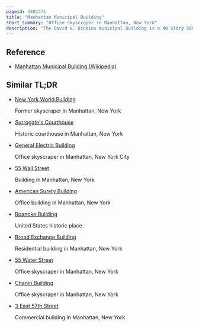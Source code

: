 ```yaml
---
pageid: 4282471
title: "Manhattan Municipal Building"
short_summary: "Office skyscraper in Manhattan, New York"
description: "The David N. Dinkins municipal Building is a 40 Story 580-foot Building at 1 centre Street East of Chambers street in the Civic Center Neighborhood of Manhattan in new York City. The Building was built after the Consolidation of five Boroughs in the City in 1898 to accommodate increased governmental Space Needs. Construction began in 1909 and continued through 1914 at a Cost of a Total of 12million."
---
```


## Reference

- [Manhattan Municipal Building (Wikipedia)](https://en.wikipedia.org/?curid=4282471)

## Similar TL;DR

- [New York World Building](/tldr/en/new-york-world-building)

  Former skyscraper in Manhattan, New York

- [Surrogate's Courthouse](/tldr/en/surrogates-courthouse)

  Historic courthouse in Manhattan, New York

- [General Electric Building](/tldr/en/general-electric-building)

  Office skyscraper in Manhattan, New York City

- [55 Wall Street](/tldr/en/55-wall-street)

  Building in Manhattan, New York

- [American Surety Building](/tldr/en/american-surety-building)

  Office building in Manhattan, New York

- [Roanoke Building](/tldr/en/roanoke-building)

  United States historic place

- [Broad Exchange Building](/tldr/en/broad-exchange-building)

  Residential building in Manhattan, New York

- [55 Water Street](/tldr/en/55-water-street)

  Office skyscraper in Manhattan, New York

- [Chanin Building](/tldr/en/chanin-building)

  Office skyscraper in Manhattan, New York

- [3 East 57th Street](/tldr/en/3-east-57th-street)

  Commercial building in Manhattan, New York
